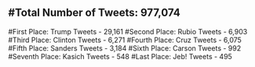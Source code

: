 #Total Number of Tweets: 977,074 
---
#First Place: Trump Tweets - 29,161
#Second Place: Rubio Tweets - 6,903
#Third Place: Clinton Tweets - 6,271
#Fourth Place: Cruz Tweets - 6,075
#Fifth Place: Sanders Tweets - 3,184
#Sixth Place: Carson Tweets - 992
#Seventh Place: Kasich Tweets - 548
#Last Place: Jeb! Tweets - 495
